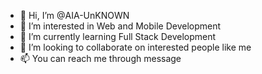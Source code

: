 - 👋 Hi, I’m @AIA-UnKNOWN
- 👀 I’m interested in Web and Mobile Development
- 🌱 I’m currently learning Full Stack Development
- 💞️ I’m looking to collaborate on interested people like me
- 📫 You can reach me through message
